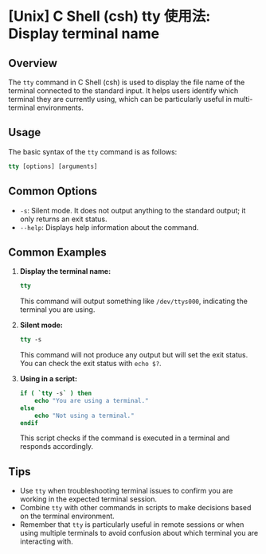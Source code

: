 # [Unix] C Shell (csh) tty 使用法: Display terminal name

## Overview
The `tty` command in C Shell (csh) is used to display the file name of the terminal connected to the standard input. It helps users identify which terminal they are currently using, which can be particularly useful in multi-terminal environments.

## Usage
The basic syntax of the `tty` command is as follows:

```csh
tty [options] [arguments]
```

## Common Options
- `-s`: Silent mode. It does not output anything to the standard output; it only returns an exit status.
- `--help`: Displays help information about the command.

## Common Examples

1. **Display the terminal name:**
   ```csh
   tty
   ```
   This command will output something like `/dev/ttys000`, indicating the terminal you are using.

2. **Silent mode:**
   ```csh
   tty -s
   ```
   This command will not produce any output but will set the exit status. You can check the exit status with `echo $?`.

3. **Using in a script:**
   ```csh
   if ( `tty -s` ) then
       echo "You are using a terminal."
   else
       echo "Not using a terminal."
   endif
   ```
   This script checks if the command is executed in a terminal and responds accordingly.

## Tips
- Use `tty` when troubleshooting terminal issues to confirm you are working in the expected terminal session.
- Combine `tty` with other commands in scripts to make decisions based on the terminal environment.
- Remember that `tty` is particularly useful in remote sessions or when using multiple terminals to avoid confusion about which terminal you are interacting with.